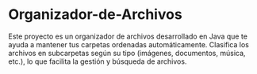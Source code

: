 # Organizador-de-Archivos
Este proyecto es un organizador de archivos desarrollado en Java que te ayuda a mantener tus carpetas ordenadas automáticamente. Clasifica los archivos en subcarpetas según su tipo (imágenes, documentos, música, etc.), lo que facilita la gestión y búsqueda de archivos.
